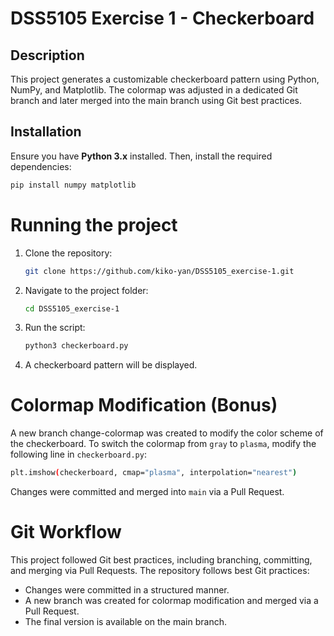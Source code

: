 # DSS5105 Exercise 1 - Checkerboard

## Description 
This project generates a customizable checkerboard pattern using Python, NumPy, and Matplotlib. The colormap was adjusted in a dedicated Git branch and later merged into the main branch using Git best practices.

## Installation 
Ensure you have **Python 3.x** installed. Then, install the required dependencies:
```sh
pip install numpy matplotlib
```

# Running the project
1. Clone the repository:
   ```sh
   git clone https://github.com/kiko-yan/DSS5105_exercise-1.git
   ```
2. Navigate to the project folder:
   ```sh
   cd DSS5105_exercise-1
   ```
3. Run the script:
   ```sh
   python3 checkerboard.py
   ```   
4. A checkerboard pattern will be displayed.


# Colormap Modification (Bonus)
A new branch change-colormap was created to modify the color scheme of the checkerboard.
To switch the colormap from `gray` to `plasma`, modify the following line in `checkerboard.py`:
```sh
plt.imshow(checkerboard, cmap="plasma", interpolation="nearest")
```
Changes were committed and merged into `main` via a Pull Request.

# Git Workflow
This project followed Git best practices, including branching, committing, and merging via Pull Requests.
The repository follows best Git practices:
- Changes were committed in a structured manner.
- A new branch was created for colormap modification and merged via a Pull Request.
- The final version is available on the main branch.
